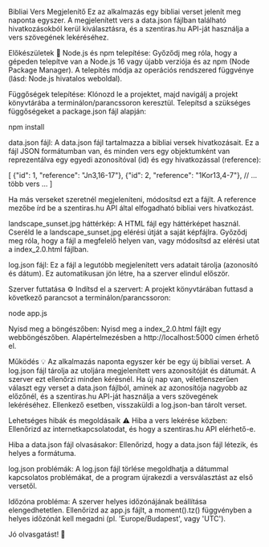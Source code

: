 Bibliai Vers Megjelenítő
Ez az alkalmazás egy bibliai verset jelenít meg naponta egyszer. A megjelenített vers a data.json fájlban található hivatkozásokból kerül kiválasztásra, és a szentiras.hu API-ját használja a vers szövegének lekéréséhez.

Előkészületek 🚀
Node.js és npm telepítése: Győződj meg róla, hogy a gépeden telepítve van a Node.js 16 vagy újabb verziója és az npm (Node Package Manager). A telepítés módja az operációs rendszered függvénye (lásd: Node.js hivatalos weboldal).

Függőségek telepítése: Klónozd le a projektet, majd navigálj a projekt könyvtárába a terminálon/parancssoron keresztül. Telepítsd a szükséges függőségeket a package.json fájl alapján:

npm install

data.json fájl: A data.json fájl tartalmazza a bibliai versek hivatkozásait. Ez a fájl JSON formátumban van, és minden vers egy objektumként van reprezentálva egy egyedi azonosítóval (id) és egy hivatkozással (reference):

[
    {"id": 1, "reference": "Jn3,16-17"},
    {"id": 2, "reference": "1Kor13,4-7"},
    // ... több vers ...
]

Ha más verseket szeretnél megjeleníteni, módosítsd ezt a fájlt. A reference mezőbe írd be a szentiras.hu API által elfogadható bibliai vers hivatkozást.

landscape_sunset.jpg háttérkép: A HTML fájl egy háttérképet használ. Cseréld le a landscape_sunset.jpg elérési útját a saját képfájlra. Győződj meg róla, hogy a fájl a megfelelő helyen van, vagy módosítsd az elérési utat a index_2.0.html fájlban.

log.json fájl: Ez a fájl a legutóbb megjelenített vers adatait tárolja (azonosító és dátum). Ez automatikusan jön létre, ha a szerver elindul először.

Szerver futtatása ⚙️
Indítsd el a szervert: A projekt könyvtárában futtasd a következő parancsot a terminálon/parancssoron:

node app.js

Nyisd meg a böngészőben: Nyisd meg a index_2.0.html fájlt egy webböngészőben. Alapértelmezésben a http://localhost:5000 címen érhető el.

Működés 💡
Az alkalmazás naponta egyszer kér be egy új bibliai verset. A log.json fájl tárolja az utoljára megjelenített vers azonosítóját és dátumát. A szerver ezt ellenőrzi minden kérésnél. Ha új nap van, véletlenszerűen választ egy verset a data.json fájlból, aminek az azonosítója nagyobb az előzőnél, és a szentiras.hu API-ját használja a vers szövegének lekéréséhez. Ellenkező esetben, visszaküldi a log.json-ban tárolt verset.

Lehetséges hibák és megoldásaik ⚠️
Hiba a vers lekérése közben: Ellenőrizd az internetkapcsolatodat, és hogy a szentiras.hu API elérhető-e.

Hiba a data.json fájl olvasásakor: Ellenőrizd, hogy a data.json fájl létezik, és helyes a formátuma.

log.json problémák: A log.json fájl törlése megoldhatja a dátummal kapcsolatos problémákat, de a program újrakezdi a versválasztást az első versetől.

Időzóna probléma: A szerver helyes időzónájának beállítása elengedhetetlen. Ellenőrizd az app.js fájlt, a moment().tz() függvényben a helyes időzónát kell megadni (pl. 'Europe/Budapest', vagy 'UTC').

Jó olvasgatást! 🙏
